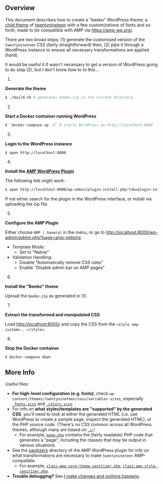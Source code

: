 ## Overview

This document describes how to create a "beebo" WordPress theme: a [child
theme](https://developer.wordpress.org/themes/advanced-topics/child-themes/) of
[twentynineteen](https://wordpress.org/themes/twentynineteen/) with a few
customizations of fonts and so forth, made to be compatible with AMP via
<https://amp-wp.org/>.

There are two broad steps: (1) generate the customised version of the
`twentynineteen` CSS (fairly straightforward) then; (2) pipe it through a
WordPress instance to ensure all necessary transformations are applied (hard).

It would be useful it if wasn't necessary to get a version of WordPress going to
do step (2), but I don't know how to to this...

1.

**Generate the theme**

```sh
$ ./build.sh # generates beebo.zip in the current directory
```

2.

**Start a Docker container running WordPress**

```sh
$ `docker-compose up -d` # starts WordPress on http://localhost:8000
```

3.

**Login to the WordPress instance**

```sh
$ open http://localhost:8000
```

4.

**Install the [AMP WordPress Plugin](https://wordpress.org/plugins/amp/)**

The following link might work:

```sh
$ open http://localhost:8000/wp-admin/plugin-install.php?tab=plugin-information&plugin=amp&TB_iframe=true&width=600&height=550
```

If not either search for the plugin in the WordPress interface, or install via
uploading the zip file. 

5.

**Configure the AMP Plugin**

Either choose `AMP | General` in the menu, or go to <http://localhost:8000/wp-admin/admin.php?page=amp-options>:

  * Template Mode:
    * Set to "Native"
  * Validation Handling:
    * Disable "Automatically remove CSS rules"
    * Enable "Disable admin bar on AMP pages"

6.

**Install the "Beebo" theme**

Upload the `beebo.zip` as generated in (1).

7.

**Extract the transformed and manipulated CSS**

Load <http://localhost:8000/> and copy the CSS from the `<style amp-custom>...</style>`.

8.

**Stop the Docker container**

```sh
$ docker-compose down
```

## More Info

Useful files:

  * **For high-level configuration (e.g. fonts)**, check
    `wp-content/themes/twentynineteen/sass/variables-sites`, especially
    [`_fonts.scss`](https://github.com/WordPress/WordPress/blob/master/wp-content/themes/twentynineteen/sass/variables-site/_fonts.scss)
    and
    [`_colors.scss`](https://github.com/WordPress/WordPress/blob/master/wp-content/themes/twentynineteen/sass/variables-site/_colors.scss).
  * For info on **what styles/templates are "supported" by the generated CSS**,
    you'll need to look at either the generated HTML (i.e. use WordPress to
    create a sample page, inspect the generated HTML), or the PHP source code. (There's no CSS common across all WordPress themes, although many are based on [`_s`](https://github.com/automattic/_s).)
    * For example,
    [`page.php`](https://github.com/WordPress/WordPress/blob/master/wp-content/themes/twentynineteen/page.php)
    contains the (fairly readable) PHP code that generates a "page", including
    the classes that may be output in various situations.
  * See the
    [sanitizers](https://github.com/ampproject/amp-wp/blob/develop/includes/sanitizers/)
    directory of the AMP WordPress plugin for info on what transformations are
    necessary to make `twentynineteen` AMP-compatible.
    * For example, [`class-amp-core-theme-sanitizer.php`](https://github.com/ampproject/amp-wp/blob/develop/includes/sanitizers/class-amp-core-theme-sanitizer.php), [`class-amp-style-sanitizer.php`](https://github.com/ampproject/amp-wp/blob/develop/includes/sanitizers/class-amp-style-sanitizer.php).
  * **Trouble debugging?** See [I make changes and nothing happens](https://wordpress.org/support/article/i-make-changes-and-nothing-happens/).
